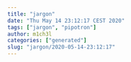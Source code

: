 ```yaml
---
title: "jargon"
date: "Thu May 14 23:12:17 CEST 2020"
tags: ["jargon", "pipotron"]
author: m1ch3l
categories: ["generated"]
slug: "jargon/2020-05-14-23:12:17"
---
```




